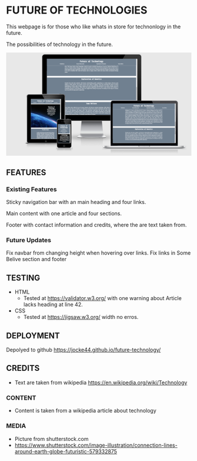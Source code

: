 # FUTURE OF TECHNOLOGIES

This webpage is for those who like whats in store for technonlogy in the future. 

The possibilities of technology in the future.


![alt text](/assets/images/responsive.png)

## FEATURES

### Existing Features

Sticky navigation bar with an main heading and four links.

Main content with one article and four sections.

Footer with contact information and credits, where the are text taken from.
### Future Updates
Fix navbar from changing height when hovering over links.
Fix links in Some Belive section and footer

## TESTING
* HTML
    * Tested at https://validator.w3.org/ with one warning about Article lacks heading at line 42.
* CSS
    * Tested at https://jigsaw.w3.org/ width no erros.    


## DEPLOYMENT
Depolyed to github https://jocke44.github.io/future-technology/

## CREDITS
* Text are taken from wikipedia https://en.wikipedia.org/wiki/Technology

### CONTENT
* Content is taken from a wikipedia article about technology
### MEDIA

* Picture from shutterstock.com
 * https://www.shutterstock.com/image-illustration/connection-lines-around-earth-globe-futuristic-579332875
